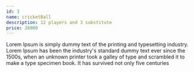 ```yaml
---
id: 3
name: cricketBall
description: 12 players and 3 substitute
price: 26000
---
```


Lorem Ipsum is simply dummy text of the printing and typesetting industry. Lorem Ipsum has been the industry's standard dummy text ever since the 1500s, when an unknown printer took a galley of type and scrambled it to make a type specimen book. It has survived not only five centuries